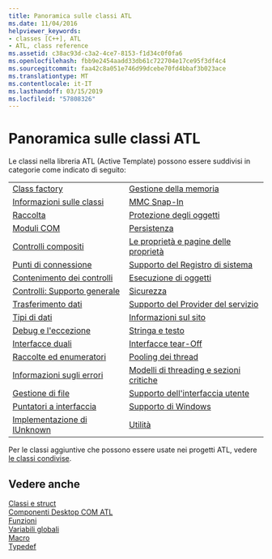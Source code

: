 ```yaml
---
title: Panoramica sulle classi ATL
ms.date: 11/04/2016
helpviewer_keywords:
- classes [C++], ATL
- ATL, class reference
ms.assetid: c38ac93d-c3a2-4ce7-8153-f1d34c0f0fa6
ms.openlocfilehash: fbb9e2454aadd33db61c722704e17ce95f3df4c4
ms.sourcegitcommit: faa42c8a051e746d99dcebe70fd4bbaf3b023ace
ms.translationtype: MT
ms.contentlocale: it-IT
ms.lasthandoff: 03/15/2019
ms.locfileid: "57808326"
---
```

# <a name="atl-class-overview"></a>Panoramica sulle classi ATL

Le classi nella libreria ATL (Active Template) possono essere suddivisi in categorie come indicato di seguito:

|||
|-|-|
|[Class factory](../atl/class-factories-classes.md)|[Gestione della memoria](../atl/memory-management-classes.md)|
|[Informazioni sulle classi](../atl/class-information-classes.md)|[MMC Snap-In](../atl/mmc-snap-in-classes.md)|
|[Raccolta](../atl/collection-classes.md)|[Protezione degli oggetti](../atl/object-safety-classes.md)|
|[Moduli COM](../atl/com-modules-classes.md)|[Persistenza](../atl/persistence-classes.md)|
|[Controlli compositi](../atl/composite-controls-classes.md)|[Le proprietà e pagine delle proprietà](../atl/properties-and-property-pages-classes.md)|
|[Punti di connessione](../atl/connection-points-classes.md)|[Supporto del Registro di sistema](../atl/registry-support-classes.md)|
|[Contenimento dei controlli](../atl/control-containment-classes.md)|[Esecuzione di oggetti](../atl/running-objects-classes.md)|
|[Controlli: Supporto generale](../atl/controls-general-support-classes.md)|[Sicurezza](../atl/security-classes.md)|
|[Trasferimento dati](../atl/data-transfer-classes.md)|[Supporto del Provider del servizio](../atl/service-provider-support-classes.md)|
|[Tipi di dati](../atl/data-types-classes.md)|[Informazioni sul sito](../atl/site-information-classes.md)|
|[Debug e l'eccezione](../atl/debugging-and-exceptions-classes.md)|[Stringa e testo](../atl/string-and-text-classes.md)|
|[Interfacce duali](../atl/dual-interfaces-classes.md)|[Interfacce tear-Off](../atl/tear-off-interfaces-classes.md)|
|[Raccolte ed enumeratori](../atl/enumerators-and-collections-classes.md)|[Pooling dei thread](../atl/thread-pooling-classes.md)|
|[Informazioni sugli errori](../atl/error-information-classes.md)|[Modelli di threading e sezioni critiche](../atl/threading-models-and-critical-sections-classes.md)|
|[Gestione di file](../atl/file-handling-classes.md)|[Supporto dell'interfaccia utente](../atl/ui-support-classes.md)|
|[Puntatori a interfaccia](../atl/interface-pointers-classes.md)|[Supporto di Windows](../atl/windows-support-classes.md)|
|[Implementazione di IUnknown](../atl/iunknown-implementation-classes.md)|[Utilità](../atl/utility-classes.md)|

Per le classi aggiuntive che possono essere usate nei progetti ATL, vedere [le classi condivise](../atl-mfc-shared/atl-mfc-shared-classes.md).

## <a name="see-also"></a>Vedere anche

[Classi e struct](../atl/reference/atl-classes.md)<br/>
[Componenti Desktop COM ATL](../atl/atl-com-desktop-components.md)<br/>
[Funzioni](../atl/reference/atl-functions.md)<br/>
[Variabili globali](../atl/reference/atl-global-variables.md)<br/>
[Macro](../atl/reference/atl-macros.md)<br/>
[Typedef](../atl/reference/atl-typedefs.md)

